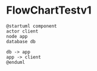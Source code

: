 # FlowChartTestv1
```
@startuml component
actor client
node app
database db

db -> app
app -> client
@enduml
```
